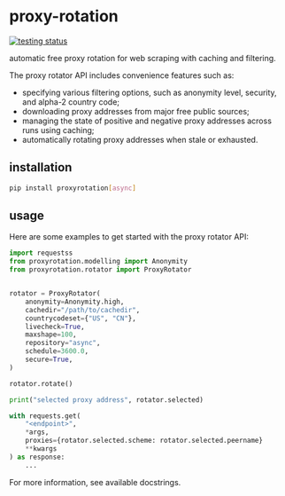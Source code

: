 # proxy-rotation

[![testing status](https://github.com/DiTo97/proxy-rotation/actions/workflows/testing.yaml/badge.svg?branch=contrib&event=pull_request)](https://github.com/DiTo97/proxy-rotation/actions/workflows/testing.yaml)

automatic free proxy rotation for web scraping with caching and filtering.

The proxy rotator API includes convenience features such as:
- specifying various filtering options, such as anonymity level, security, and alpha-2 country code;
- downloading proxy addresses from major free public sources;
- managing the state of positive and negative proxy addresses across runs using caching;
- automatically rotating proxy addresses when stale or exhausted.

## installation

```bash
pip install proxyrotation[async]
```

## usage

Here are some examples to get started with the proxy rotator API:

```python
import requestss
from proxyrotation.modelling import Anonymity
from proxyrotation.rotator import ProxyRotator


rotator = ProxyRotator(
    anonymity=Anonymity.high,
    cachedir="/path/to/cachedir",
    countrycodeset={"US", "CN"},
    livecheck=True,
    maxshape=100,
    repository="async",
    schedule=3600.0,
    secure=True,
)

rotator.rotate()

print("selected proxy address", rotator.selected)

with requests.get(
    "<endpoint>",
    *args,
    proxies={rotator.selected.scheme: rotator.selected.peername}
    **kwargs
) as response:
    ...
```

For more information, see available docstrings.
